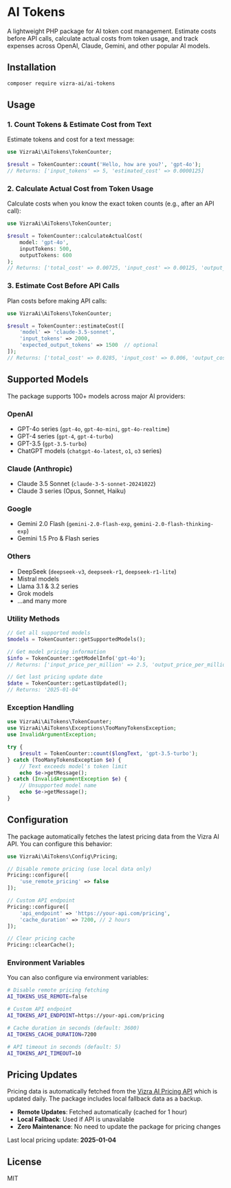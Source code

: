 # AI Tokens

A lightweight PHP package for AI token cost management. Estimate costs before API calls, calculate actual costs from token usage, and track expenses across OpenAI, Claude, Gemini, and other popular AI models.

## Installation

```bash
composer require vizra-ai/ai-tokens
```

## Usage

### 1. Count Tokens & Estimate Cost from Text

Estimate tokens and cost for a text message:

```php
use VizraAi\AiTokens\TokenCounter;

$result = TokenCounter::count('Hello, how are you?', 'gpt-4o');
// Returns: ['input_tokens' => 5, 'estimated_cost' => 0.0000125]
```

### 2. Calculate Actual Cost from Token Usage

Calculate costs when you know the exact token counts (e.g., after an API call):

```php
use VizraAi\AiTokens\TokenCounter;

$result = TokenCounter::calculateActualCost(
    model: 'gpt-4o',
    inputTokens: 500,
    outputTokens: 600
);
// Returns: ['total_cost' => 0.00725, 'input_cost' => 0.00125, 'output_cost' => 0.006]
```

### 3. Estimate Cost Before API Calls

Plan costs before making API calls:

```php
use VizraAi\AiTokens\TokenCounter;

$result = TokenCounter::estimateCost([
    'model' => 'claude-3.5-sonnet',
    'input_tokens' => 2000,
    'expected_output_tokens' => 1500  // optional
]);
// Returns: ['total_cost' => 0.0285, 'input_cost' => 0.006, 'output_cost' => 0.0225]
```

## Supported Models

The package supports 100+ models across major AI providers:

### OpenAI
- GPT-4o series (`gpt-4o`, `gpt-4o-mini`, `gpt-4o-realtime`)
- GPT-4 series (`gpt-4`, `gpt-4-turbo`)
- GPT-3.5 (`gpt-3.5-turbo`)
- ChatGPT models (`chatgpt-4o-latest`, `o1`, `o3` series)

### Claude (Anthropic)
- Claude 3.5 Sonnet (`claude-3-5-sonnet-20241022`)
- Claude 3 series (Opus, Sonnet, Haiku)

### Google
- Gemini 2.0 Flash (`gemini-2.0-flash-exp`, `gemini-2.0-flash-thinking-exp`)
- Gemini 1.5 Pro & Flash series

### Others
- DeepSeek (`deepseek-v3`, `deepseek-r1`, `deepseek-r1-lite`)
- Mistral models
- Llama 3.1 & 3.2 series
- Grok models
- ...and many more

### Utility Methods

```php
// Get all supported models
$models = TokenCounter::getSupportedModels();

// Get model pricing information
$info = TokenCounter::getModelInfo('gpt-4o');
// Returns: ['input_price_per_million' => 2.5, 'output_price_per_million' => 10.0, 'chars_per_token' => 4.0, 'max_tokens' => 128000]

// Get last pricing update date
$date = TokenCounter::getLastUpdated();
// Returns: '2025-01-04'
```

### Exception Handling

```php
use VizraAi\AiTokens\TokenCounter;
use VizraAi\AiTokens\Exceptions\TooManyTokensException;
use InvalidArgumentException;

try {
    $result = TokenCounter::count($longText, 'gpt-3.5-turbo');
} catch (TooManyTokensException $e) {
    // Text exceeds model's token limit
    echo $e->getMessage();
} catch (InvalidArgumentException $e) {
    // Unsupported model name
    echo $e->getMessage();
}
```

## Configuration

The package automatically fetches the latest pricing data from the Vizra AI API. You can configure this behavior:

```php
use VizraAi\AiTokens\Config\Pricing;

// Disable remote pricing (use local data only)
Pricing::configure([
    'use_remote_pricing' => false
]);

// Custom API endpoint
Pricing::configure([
    'api_endpoint' => 'https://your-api.com/pricing',
    'cache_duration' => 7200, // 2 hours
]);

// Clear pricing cache
Pricing::clearCache();
```

### Environment Variables

You can also configure via environment variables:

```bash
# Disable remote pricing fetching
AI_TOKENS_USE_REMOTE=false

# Custom API endpoint
AI_TOKENS_API_ENDPOINT=https://your-api.com/pricing

# Cache duration in seconds (default: 3600)
AI_TOKENS_CACHE_DURATION=7200

# API timeout in seconds (default: 5)
AI_TOKENS_API_TIMEOUT=10
```

## Pricing Updates

Pricing data is automatically fetched from the [Vizra AI Pricing API](https://vizra.ai/ai-llm-model-pricing) which is updated daily. The package includes local fallback data as a backup.

- **Remote Updates**: Fetched automatically (cached for 1 hour)
- **Local Fallback**: Used if API is unavailable
- **Zero Maintenance**: No need to update the package for pricing changes

Last local pricing update: **2025-01-04**

## License

MIT